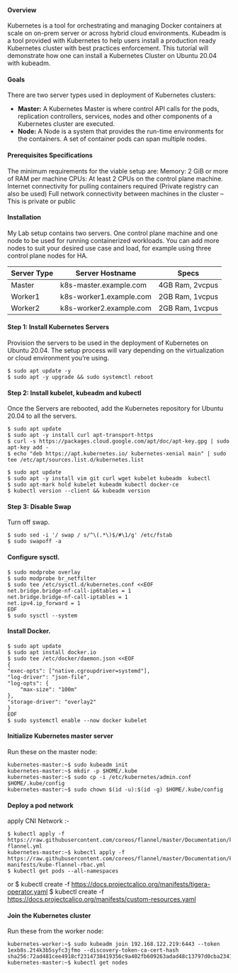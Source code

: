 
#### Overview

Kubernetes is a tool for orchestrating and managing Docker containers at scale on on-prem server or across hybrid cloud environments. Kubeadm is a tool provided with Kubernetes to help users install a production ready Kubernetes cluster with best practices enforcement. This tutorial will demonstrate how one can install a Kubernetes Cluster on Ubuntu 20.04 with kubeadm.

#### Goals
There are two server types used in deployment of Kubernetes clusters:

- **Master:** A Kubernetes Master is where control API calls for the pods, replication controllers, services, nodes and other components of a Kubernetes cluster are executed.
- **Node:** A Node is a system that provides the run-time environments for the containers. A set of container pods can span multiple nodes.

#### Prerequisites Specifications

The minimum requirements for the viable setup are:
Memory: 2 GiB or more of RAM per machine
CPUs: At least 2 CPUs on the control plane machine.
Internet connectivity for pulling containers required (Private registry can also be used)
Full network connectivity between machines in the cluster – This is private or public
 
 
#### Installation

My Lab setup contains two servers. One control plane machine and one node to be used for running containerized workloads. You can add more nodes to suit your desired use case and load, for example using three control plane nodes for HA.

|Server Type | Server Hostname | Specs|
|------------|-----------------|-------|
|Master |k8s-master.example.com | 4GB Ram, 2vcpus|
|Worker1 |k8s-worker1.example.com | 2GB Ram, 1vcpus|
|Worker2 |k8s-worker2.example.com | 2GB Ram, 1vcpus|
 
#### Step 1: Install Kubernetes Servers

Provision the servers to be used in the deployment of Kubernetes on Ubuntu 20.04. The setup process will vary depending on the virtualization or cloud environment you’re using.

    $ sudo apt update -y 
    $ sudo apt -y upgrade && sudo systemctl reboot 

 
#### Step 2: Install kubelet, kubeadm and kubectl

Once the Servers are rebooted, add the Kubernetes repository for Ubuntu 20.04 to all the servers.

    $ sudo apt update
    $ sudo apt -y install curl apt-transport-https
    $ curl -s https://packages.cloud.google.com/apt/doc/apt-key.gpg | sudo apt-key add -
    $ echo "deb https://apt.kubernetes.io/ kubernetes-xenial main" | sudo tee /etc/apt/sources.list.d/kubernetes.list

    $ sudo apt update
    $ sudo apt -y install vim git curl wget kubelet kubeadm  kubectl
    $ sudo apt-mark hold kubelet kubeadm kubectl docker-ce
    $ kubectl version --client && kubeadm version 

 
#### Step 3: Disable Swap

Turn off swap.

    $ sudo sed -i '/ swap / s/^\(.*\)$/#\1/g' /etc/fstab 
    $ sudo swapoff -a

 
#### Configure sysctl.
 
    $ sudo modprobe overlay
    $ sudo modprobe br_netfilter
    $ sudo tee /etc/sysctl.d/kubernetes.conf <<EOF 
    net.bridge.bridge-nf-call-ip6tables = 1
    net.bridge.bridge-nf-call-iptables = 1
    net.ipv4.ip_forward = 1
    EOF
    $ sudo sysctl --system


#### Install Docker. 
 
    $ sudo apt update
    $ sudo apt install docker.io
    $ sudo tee /etc/docker/daemon.json <<EOF
    {
    "exec-opts": ["native.cgroupdriver=systemd"],
    "log-driver": "json-file",
    "log-opts": {
        "max-size": "100m"
    },
    "storage-driver": "overlay2"
    }
    EOF
    $ sudo systemctl enable --now docker kubelet

 
#### Initialize Kubernetes master server

Run these on the master node:

    kubernetes-master:~$ sudo kubeadm init
    kubernetes-master:~$ mkdir -p $HOME/.kube
    kubernetes-master:~$ sudo cp -i /etc/kubernetes/admin.conf $HOME/.kube/config
    kubernetes-master:~$ sudo chown $(id -u):$(id -g) $HOME/.kube/config


 
#### Deploy a pod network
apply CNI Network :- 

    $ kubectl apply -f https://raw.githubusercontent.com/coreos/flannel/master/Documentation/kube-flannel.yml
    kubernetes-master:~$ kubectl apply -f https://raw.githubusercontent.com/coreos/flannel/master/Documentation/k8s-manifests/kube-flannel-rbac.yml
    $ kubectl get pods --all-namespaces
or 
    $ kubectl create -f https://docs.projectcalico.org/manifests/tigera-operator.yaml 
    $ kubectl create -f https://docs.projectcalico.org/manifests/custom-resources.yaml
 
#### Join the Kubernetes cluster
Run these from the worker node:

    kubernetes-worker:~$ sudo kubeadm join 192.168.122.219:6443 --token 1exb8s.2t4k3b5syfc3jfmo --discovery-token-ca-cert-hash sha256:72ad481cee4918cf2314738419356c9a402fb609263adad48c13797d0cba2341
    kubernetes-master:~$ kubectl get nodes
